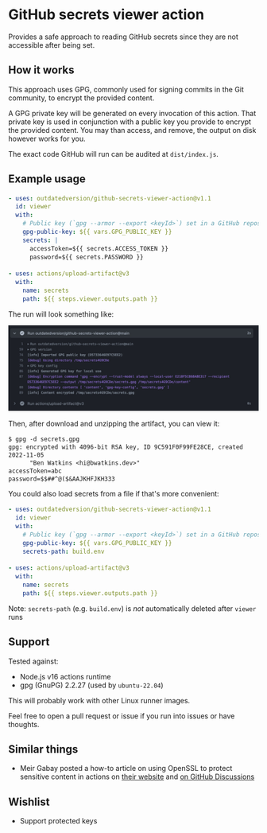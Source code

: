# GitHub secrets viewer action

Provides a safe approach to reading GitHub secrets since they are not accessible after being set.

## How it works

This approach uses GPG, commonly used for signing commits in the Git community, to encrypt the
provided content.

A GPG private key will be generated on every invocation of this action. That private key is used in
conjunction with a public key you provide to encrypt the provided content. You may than access, and
remove, the output on disk however works for you.

The exact code GitHub will run can be audited at `dist/index.js`.

## Example usage

```yaml
- uses: outdatedversion/github-secrets-viewer-action@v1.1
  id: viewer
  with:
    # Public key (`gpg --armor --export <keyId>`) set in a GitHub repository variable
    gpg-public-key: ${{ vars.GPG_PUBLIC_KEY }}
    secrets: |
      accessToken=${{ secrets.ACCESS_TOKEN }}
      password=${{ secrets.PASSWORD }}

- uses: actions/upload-artifact@v3
  with:
    name: secrets
    path: ${{ steps.viewer.outputs.path }}
```

The run will look something like:

![run screenshot](./docs/run-screenshot.jpg)

Then, after download and unzipping the artifact, you can view it:

```console
$ gpg -d secrets.gpg
gpg: encrypted with 4096-bit RSA key, ID 9C591F0F99FE28CE, created 2022-11-05
      "Ben Watkins <hi@bwatkins.dev>"
accessToken=abc
password=$$##^@($&AAJKHFJKH333
```

You could also load secrets from a file if that's more convenient:

```yaml
- uses: outdatedversion/github-secrets-viewer-action@v1.1
  id: viewer
  with:
    # Public key (`gpg --armor --export <keyId>`) set in a GitHub repository variable
    gpg-public-key: ${{ vars.GPG_PUBLIC_KEY }}
    secrets-path: build.env

- uses: actions/upload-artifact@v3
  with:
    name: secrets
    path: ${{ steps.viewer.outputs.path }}
```

Note: `secrets-path` (e.g. `build.env`) is _not_ automatically deleted after `viewer` runs

## Support

Tested against:

- Node.js v16 actions runtime
- gpg (GnuPG) 2.2.27 (used by `ubuntu-22.04`)

This will probably work with other Linux runner images.

Feel free to open a pull request or issue if you run into issues or have thoughts.

## Similar things

- Meir Gabay posted a how-to article on using OpenSSL to protect sensitive content in actions on
  [their website](https://meirg.co.il/2022/07/01/how-to-recover-secrets-from-github-actions/) and
  [on GitHub Discussions](https://github.com/orgs/community/discussions/26277#discussioncomment-3251166)

## Wishlist

- Support protected keys
